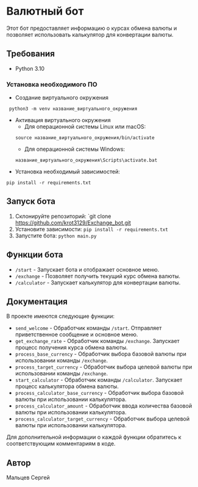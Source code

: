 # Валютный бот

Этот бот предоставляет информацию о курсах обмена валюты и позволяет использовать калькулятор для конвертации валюты.

## Требования

- Python 3.10
### Установка необходимого ПО
* Создание виртуального окружения 
 ```commandline
  python3 -m venv название_виртуального_окружения
 ```
* Активация виртуального окружения
  - Для операционной системы Linux или macOS:
  ```commandline
  source название_виртуального_окружения/bin/activate
  ```
  - Для операционной системы Windows:
  ```commandline
  название_виртуального_окружения\Scripts\activate.bat
  ```
* Установка необходимый зависимостей:
```commandline
pip install -r requirements.txt
```

## Запуск бота

1. Склонируйте репозиторий: `git clone https://github.com/krot3129/Exchange_bot.git
2. Установите зависимости: `pip install -r requirements.txt`
3. Запустите бота: `python main.py`

## Функции бота

- `/start` - Запускает бота и отображает основное меню.
- `/exchange` - Позволяет получить текущий курс обмена валюты.
- `/calculator` - Запускает калькулятор для конвертации валюты.

## Документация

В проекте имеются следующие функции:

- `send_welcome` - Обработчик команды `/start`. Отправляет приветственное сообщение и основное меню.
- `get_exchange_rate` - Обработчик команды `/exchange`. Запускает процесс получения курса обмена валюты.
- `process_base_currency` - Обработчик выбора базовой валюты при использовании команды `/exchange`.
- `process_target_currency` - Обработчик выбора целевой валюты при использовании команды `/exchange`.
- `start_calculator` - Обработчик команды `/calculator`. Запускает процесс калькулятора обмена валюты.
- `process_calculator_base_currency` - Обработчик выбора базовой валюты при использовании калькулятора.
- `process_calculator_amount` - Обработчик ввода количества базовой валюты при использовании калькулятора.
- `process_calculator_target_currency` - Обработчик выбора целевой валюты при использовании калькулятора.

Для дополнительной информации о каждой функции обратитесь к соответствующим комментариям в коде.

## Автор

Мальцев Сергей
